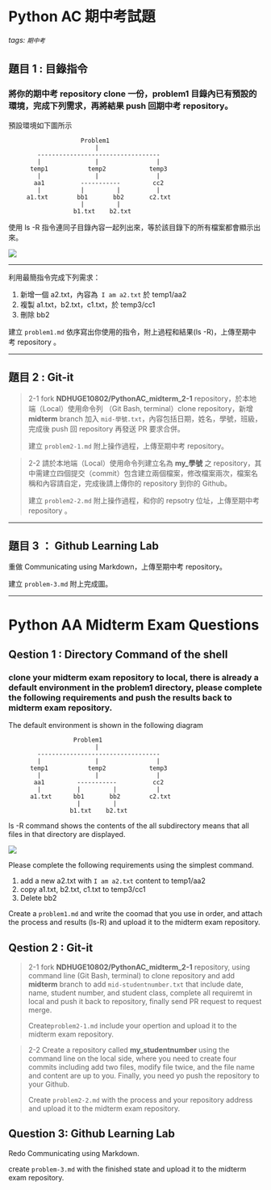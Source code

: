 # Python AC 期中考試題
###### tags: `期中考`

## 題目 1 : 目錄指令

### 將你的期中考 repository clone 一份，problem1 目錄內已有預設的環境，完成下列需求，再將結果 push 回期中考 repository。

預設環境如下圖所示

```
                    Problem1
                        |
        ---------------------------------- 
        |               |                |
      temp1           temp2            temp3
        |               |                |  
       aa1          -----------         cc2    
        |           |         |          | 
     a1.txt        bb1       bb2       c2.txt    
                    |         |    
                  b1.txt    b2.txt               
```
使用 ls -R 指令連同子目錄內容一起列出來，等於該目錄下的所有檔案都會顯示出來。

![](https://i.imgur.com/5WohBo6.png)


---

利用最簡指令完成下列需求：
1. 新增一個 a2.txt，內容為` I am a2.txt` 於 temp1/aa2
2. 複製 a1.txt，b2.txt，c1.txt，於 temp3/cc1
3. 刪除 bb2

建立 `problem1.md` 依序寫出你使用的指令，附上過程和結果(ls -R)，上傳至期中考 repository 。

---

## 題目 2 : Git-it

> 2-1 
> fork **NDHUGE10802/PythonAC_midterm_2-1** repository，於本地端（Local）使用命令列 （Git Bash, terminal）clone repository，新增 **midterm** branch 加入 `mid-學號.txt`，內容包括日期，姓名，學號，班級，完成後 push 回 repository 再發送 PR 要求合併。
> 
> 建立 `problem2-1.md` 附上操作過程，上傳至期中考 repository。

> 2-2 
> 請於本地端（Local）使用命令列建立名為 **my_學號** 之 repository，其中需建立四個提交（commit）包含建立兩個檔案，修改檔案兩次，檔案名稱和內容請自定，完成後請上傳你的 repository 到你的 Github。
>  
> 建立 `problem2-2.md` 附上操作過程，和你的 repsotry 位址，上傳至期中考 repository 。

---

## 題目 3 ： Github Learning Lab

重做 Communicating using Markdown，上傳至期中考 repository。

建立 `problem-3.md` 附上完成圖。 

---

# Python AA Midterm Exam Questions

## Qestion 1 : Directory Command of the shell

### clone your midterm exam repository to local, there is already a default environment in the problem1 directory, please complete the following requirements and push the results back to midterm exam repository.

The default environment is shown in the following diagram


```
                  Problem1
                        |
        ---------------------------------- 
        |               |                |
      temp1           temp2            temp3
        |               |                |  
       aa1         -----------          cc2    
        |          |         |           | 
      a1.txt      bb1       bb2        c2.txt    
                   |         |    
                 b1.txt    b2.txt
```

ls -R command shows the contents of the all subdirectory means that all files in that directory are displayed.
 
![](https://i.imgur.com/5WohBo6.png)

Please complete the following requirements using the simplest command.

1. add a new a2.txt with `I am a2.txt` content to temp1/aa2
2. copy a1.txt, b2.txt, c1.txt to temp3/cc1
3. Delete bb2

Create a `problem1.md` and write the coomad that you use in order, and attach the process and results (ls-R) and upload it to the midterm exam repository.

## Qestion 2 : Git-it

> 2-1 fork **NDHUGE10802/PythonAC_midterm_2-1** repository, using command line (Git Bash, terminal) to clone repository and add **midterm** branch to add `mid-studentnumber.txt` that include date, name, student number, and student class, complete all requiremt in local and push it back to repository, finally send PR request to request merge.
> 
> Create`problem2-1.md` include your opertion and upload it to the midterm exam repository.

> 2-2 Create a repository called **my_studentnumber** using the command line on the local side, where you need to create four commits including add two files, modify file twice, and the file name and content are up to you. Finally, you need yo push the repository to your Github.
> 
> Create `problem2-2.md` with the process and your repository address and upload it to the midterm exam repository.

## Question 3: Github Learning Lab

Redo Communicating using Markdown.

create `problem-3.md` with the finished state and upload it to the midterm exam repository.
